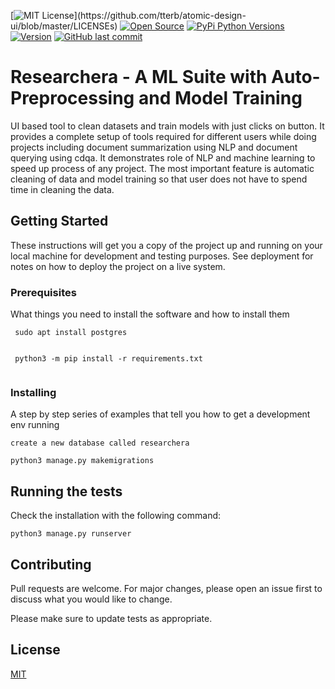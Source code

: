 [![MIT License](https://img.shields.io/apm/l/atomic-design-ui.svg?)](https://github.com/tterb/atomic-design-ui/blob/master/LICENSEs)
[![Open Source](https://badges.frapsoft.com/os/v1/open-source.svg?v=103)](https://opensource.org/)
[![PyPi Python Versions](https://img.shields.io/pypi/pyversions/yt2mp3.svg)](https://pypi.python.org/pypi/yt2mp3/)
[![Version](https://badge.fury.io/gh/tterb%2FHyde.svg)](https://badge.fury.io/gh/tterb%2FHyde)
[![GitHub last commit](https://img.shields.io/github/last-commit/google/skia.svg?style=flat)]()

# Researchera - A ML Suite with Auto-Preprocessing and Model Training

 UI based tool to clean datasets and train models with just clicks on button. It provides a complete setup of tools required for
 different users while doing projects including document summarization using NLP and document querying using cdqa. It demonstrates
 role of NLP and machine learning to speed up process of any project. The most important feature is automatic cleaning of data and 
 model training so that user does not have to spend time in cleaning the data.

## Getting Started
 
 These instructions will get you a copy of the project up and running on your local machine for development and testing purposes. See deployment for notes on how to deploy the project on a live system.

### Prerequisites

What things you need to install the software and how to install them

```
 sudo apt install postgres
 
```
```  
 python3 -m pip install -r requirements.txt
 
```
### Installing

A step by step series of examples that tell you how to get a development env running

```
create a new database called researchera

```
```  
python3 manage.py makemigrations

```
## Running the tests

Check the installation with the following command:
```
python3 manage.py runserver

```
## Contributing

Pull requests are welcome. For major changes, please open an issue first to discuss what you would like to change.

Please make sure to update tests as appropriate.

## License
[MIT](https://choosealicense.com/licenses/mit/)

